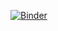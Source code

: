 [![Binder](https://mybinder.org/badge_logo.svg)](https://mybinder.org/v2/gh/pytagoraspublishing/discretemath_code/main?urlpath=https%3A%2F%2Fgithub.com%2Fpytagoraspublishing%2Fdiscretemath_code%2Fblob%2Fmain%2Fps%2Fch01%2Fcircle.ipynb)
